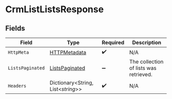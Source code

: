# CrmListListsResponse


## Fields

| Field                                                       | Type                                                        | Required                                                    | Description                                                 |
| ----------------------------------------------------------- | ----------------------------------------------------------- | ----------------------------------------------------------- | ----------------------------------------------------------- |
| `HttpMeta`                                                  | [HTTPMetadata](../../Models/Components/HTTPMetadata.md)     | :heavy_check_mark:                                          | N/A                                                         |
| `ListsPaginated`                                            | [ListsPaginated](../../Models/Components/ListsPaginated.md) | :heavy_minus_sign:                                          | The collection of lists was retrieved.                      |
| `Headers`                                                   | Dictionary<String, List<*string*>>                          | :heavy_check_mark:                                          | N/A                                                         |